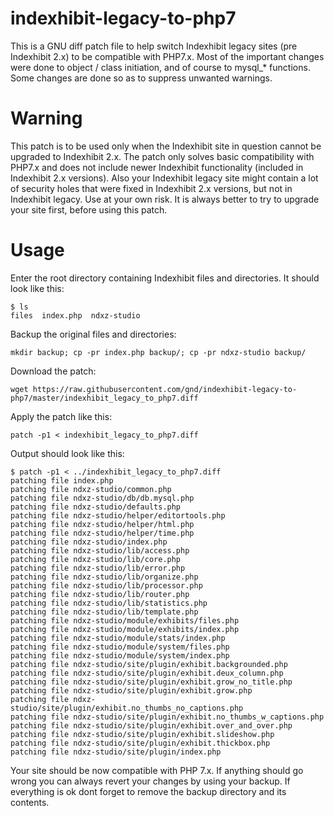# indexhibit-legacy-to-php7

This is a GNU diff patch file to help switch Indexhibit legacy sites (pre Indexhibit 2.x) to be compatible with PHP7.x. 
Most of the important changes were done to object / class initiation, and of course to mysql_* functions. 
Some changes are done so as to suppress unwanted warnings.

# Warning
This patch is to be used only when the Indexhibit site in question cannot be upgraded to Indexhibit 2.x. The patch only solves basic compatibility with PHP7.x and does not include newer Indexhibit functionality (included in Indexhibit 2.x versions). Also your Indexhibit legacy site might contain a lot of security holes that were fixed in Indexhibit 2.x versions, but not in Indexhibit legacy. Use at your own risk. It is always better to try to upgrade your site first, before using this patch.

# Usage
Enter the root directory containing Indexhibit files and directories. It should look like this: 
```
$ ls
files  index.php  ndxz-studio
```
Backup the original files and directories:
```
mkdir backup; cp -pr index.php backup/; cp -pr ndxz-studio backup/
```
Download the patch:
```
wget https://raw.githubusercontent.com/gnd/indexhibit-legacy-to-php7/master/indexhibit_legacy_to_php7.diff
```
Apply the patch like this:
```
patch -p1 < indexhibit_legacy_to_php7.diff
```
Output should look like this:
```
$ patch -p1 < ../indexhibit_legacy_to_php7.diff 
patching file index.php
patching file ndxz-studio/common.php
patching file ndxz-studio/db/db.mysql.php
patching file ndxz-studio/defaults.php
patching file ndxz-studio/helper/editortools.php
patching file ndxz-studio/helper/html.php
patching file ndxz-studio/helper/time.php
patching file ndxz-studio/index.php
patching file ndxz-studio/lib/access.php
patching file ndxz-studio/lib/core.php
patching file ndxz-studio/lib/error.php
patching file ndxz-studio/lib/organize.php
patching file ndxz-studio/lib/processor.php
patching file ndxz-studio/lib/router.php
patching file ndxz-studio/lib/statistics.php
patching file ndxz-studio/lib/template.php
patching file ndxz-studio/module/exhibits/files.php
patching file ndxz-studio/module/exhibits/index.php
patching file ndxz-studio/module/stats/index.php
patching file ndxz-studio/module/system/files.php
patching file ndxz-studio/module/system/index.php
patching file ndxz-studio/site/plugin/exhibit.backgrounded.php
patching file ndxz-studio/site/plugin/exhibit.deux_column.php
patching file ndxz-studio/site/plugin/exhibit.grow_no_title.php
patching file ndxz-studio/site/plugin/exhibit.grow.php
patching file ndxz-studio/site/plugin/exhibit.no_thumbs_no_captions.php
patching file ndxz-studio/site/plugin/exhibit.no_thumbs_w_captions.php
patching file ndxz-studio/site/plugin/exhibit.over_and_over.php
patching file ndxz-studio/site/plugin/exhibit.slideshow.php
patching file ndxz-studio/site/plugin/exhibit.thickbox.php
patching file ndxz-studio/site/plugin/index.php
```
Your site should be now compatible with PHP 7.x. If anything should go wrong you can always revert your changes by using your backup. If everything is ok dont forget to remove the backup directory and its contents.
